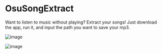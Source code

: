 # OsuSongExtract
Want to listen to music without playing? 
Extract your songs! Just download the app, run it, and input the path you want to save your mp3. 

![image](https://github.com/SamHou0/OsuSongExtract/assets/61927273/f38a341d-9a14-478f-a5f6-d5870a34c7a4)

![image](https://github.com/SamHou0/OsuSongExtract/assets/61927273/4c769bce-5b3e-4a74-9e6c-ca994a54cdaf)
